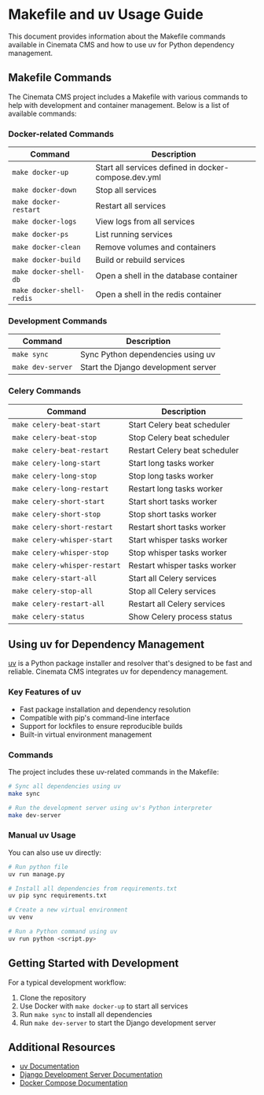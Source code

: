 # Makefile and uv Usage Guide

This document provides information about the Makefile commands available in Cinemata CMS and how to use uv for Python dependency management.

## Makefile Commands

The Cinemata CMS project includes a Makefile with various commands to help with development and container management. Below is a list of available commands:

### Docker-related Commands

| Command | Description |
|---------|-------------|
| `make docker-up` | Start all services defined in docker-compose.dev.yml |
| `make docker-down` | Stop all services |
| `make docker-restart` | Restart all services |
| `make docker-logs` | View logs from all services |
| `make docker-ps` | List running services |
| `make docker-clean` | Remove volumes and containers |
| `make docker-build` | Build or rebuild services |
| `make docker-shell-db` | Open a shell in the database container |
| `make docker-shell-redis` | Open a shell in the redis container |

### Development Commands

| Command | Description |
|---------|-------------|
| `make sync` | Sync Python dependencies using uv |
| `make dev-server` | Start the Django development server |

### Celery Commands

| Command | Description |
|---------|-------------|
| `make celery-beat-start` | Start Celery beat scheduler |
| `make celery-beat-stop` | Stop Celery beat scheduler |
| `make celery-beat-restart` | Restart Celery beat scheduler |
| `make celery-long-start` | Start long tasks worker |
| `make celery-long-stop` | Stop long tasks worker |
| `make celery-long-restart` | Restart long tasks worker |
| `make celery-short-start` | Start short tasks worker |
| `make celery-short-stop` | Stop short tasks worker |
| `make celery-short-restart` | Restart short tasks worker |
| `make celery-whisper-start` | Start whisper tasks worker |
| `make celery-whisper-stop` | Stop whisper tasks worker |
| `make celery-whisper-restart` | Restart whisper tasks worker |
| `make celery-start-all` | Start all Celery services |
| `make celery-stop-all` | Stop all Celery services |
| `make celery-restart-all` | Restart all Celery services |
| `make celery-status` | Show Celery process status |

## Using uv for Dependency Management

[uv](https://github.com/astral-sh/uv) is a Python package installer and resolver that's designed to be fast and reliable. Cinemata CMS integrates uv for dependency management.

### Key Features of uv

- Fast package installation and dependency resolution
- Compatible with pip's command-line interface
- Support for lockfiles to ensure reproducible builds
- Built-in virtual environment management

### Commands

The project includes these uv-related commands in the Makefile:

```bash
# Sync all dependencies using uv
make sync

# Run the development server using uv's Python interpreter
make dev-server
```

### Manual uv Usage

You can also use uv directly:

```bash
# Run python file
uv run manage.py

# Install all dependencies from requirements.txt
uv pip sync requirements.txt

# Create a new virtual environment
uv venv

# Run a Python command using uv
uv run python <script.py>
```

## Getting Started with Development

For a typical development workflow:

1. Clone the repository
2. Use Docker with `make docker-up` to start all services
3. Run `make sync` to install all dependencies
4. Run `make dev-server` to start the Django development server

## Additional Resources

- [uv Documentation](https://github.com/astral-sh/uv)
- [Django Development Server Documentation](https://docs.djangoproject.com/en/5.2/ref/django-admin/#runserver)
- [Docker Compose Documentation](https://docs.docker.com/compose/)
